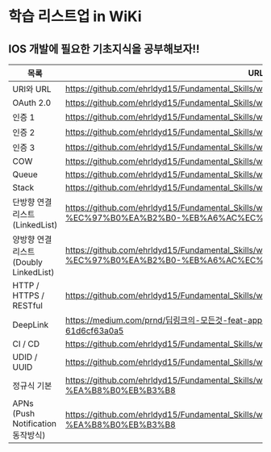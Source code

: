 # 학습 리스트업 in WiKi

## IOS 개발에 필요한 기초지식을 공부해보자!! 

| 목록 | URL |
| ------ | ------ |
| URI와 URL | https://github.com/ehrldyd15/Fundamental_Skills/wiki/URI%EC%99%80-URL |
| OAuth 2.0 | https://github.com/ehrldyd15/Fundamental_Skills/wiki/OAuth-2.0 |
| 인증 1 | https://github.com/ehrldyd15/Fundamental_Skills/wiki/%EC%9D%B8%EC%A6%9D-1 |
| 인증 2 | https://github.com/ehrldyd15/Fundamental_Skills/wiki/%EC%9D%B8%EC%A6%9D-2 |
| 인증 3 | https://github.com/ehrldyd15/Fundamental_Skills/wiki/%EC%9D%B8%EC%A6%9D-3 |
| COW | https://github.com/ehrldyd15/Fundamental_Skills/wiki/COW |
| Queue | https://github.com/ehrldyd15/Fundamental_Skills/wiki/Queue |
| Stack | https://github.com/ehrldyd15/Fundamental_Skills/wiki/Stack|
| 단방향 연결 리스트(LinkedList) | https://github.com/ehrldyd15/Fundamental_Skills/wiki/%EB%8B%A8%EB%B0%A9%ED%96%A5-%EC%97%B0%EA%B2%B0-%EB%A6%AC%EC%8A%A4%ED%8A%B8(LinkedList) |
| 양방향 연결 리스트(Doubly LinkedList) | https://github.com/ehrldyd15/Fundamental_Skills/wiki/%EC%96%91%EB%B0%A9%ED%96%A5-%EC%97%B0%EA%B2%B0-%EB%A6%AC%EC%8A%A4%ED%8A%B8(Doubly-LinkedList) |
| HTTP / HTTPS / RESTful | https://github.com/ehrldyd15/Fundamental_Skills/wiki/HTTP---HTTPS---RESTful |
| DeepLink | https://medium.com/prnd/딥링크의-모든것-feat-app-link-universal-link-deferred-deeplink-61d6cf63a0a5 |
| CI / CD | https://github.com/ehrldyd15/Fundamental_Skills/wiki/CI---CD |
| UDID / UUID | https://github.com/ehrldyd15/Fundamental_Skills/wiki/UDID---UUID |
| 정규식 기본 | https://github.com/ehrldyd15/Fundamental_Skills/wiki/%EC%A0%95%EA%B7%9C%EC%8B%9D-%EA%B8%B0%EB%B3%B8 |
| APNs (Push Notification 동작방식) | https://github.com/ehrldyd15/Fundamental_Skills/wiki/%EC%A0%95%EA%B7%9C%EC%8B%9D-%EA%B8%B0%EB%B3%B8 |
